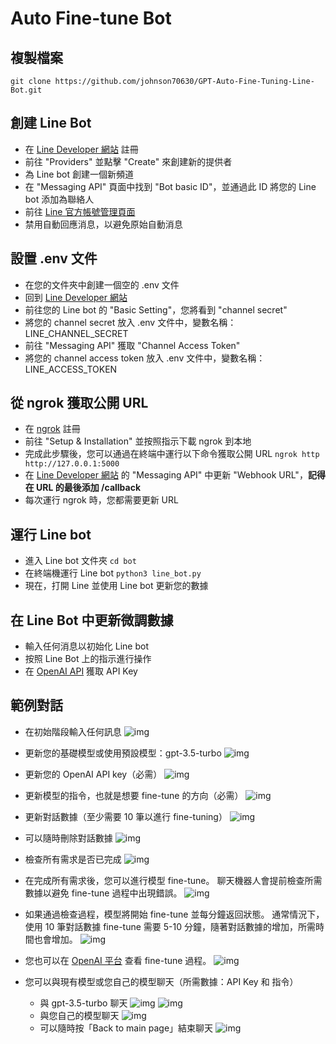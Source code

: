 # Auto Fine-tune Bot

## 複製檔案
`
git clone https://github.com/johnson70630/GPT-Auto-Fine-Tuning-Line-Bot.git
`

## 創建 Line Bot
- 在 [Line Developer 網站](https://developers.line.biz/zh-hant/) 註冊
- 前往 "Providers" 並點擊 "Create" 來創建新的提供者
- 為 Line bot 創建一個新頻道
- 在 "Messaging API" 頁面中找到 "Bot basic ID"，並通過此 ID 將您的 Line bot 添加為聯絡人
- 前往 [Line 官方帳號管理頁面](https://tw.linebiz.com/login/)
- 禁用自動回應消息，以避免原始自動消息

## 設置 .env 文件
- 在您的文件夾中創建一個空的 .env 文件
- 回到 [Line Developer 網站](https://developers.line.biz/zh-hant/)
- 前往您的 Line bot 的 "Basic Setting"，您將看到 "channel secret"
- 將您的 channel secret 放入 .env 文件中，變數名稱：LINE_CHANNEL_SECRET 
- 前往 "Messaging API" 獲取 "Channel Access Token"
- 將您的 channel access token 放入 .env 文件中，變數名稱：LINE_ACCESS_TOKEN

## 從 ngrok 獲取公開 URL
- 在 [ngrok](https://ngrok.com/) 註冊
- 前往 "Setup & Installation" 並按照指示下載 ngrok 到本地
- 完成此步驟後，您可以通過在終端中運行以下命令獲取公開 URL
`
ngrok http http://127.0.0.1:5000
`
- 在 [Line Developer 網站](https://developers.line.biz/zh-hant/) 的 "Messaging API" 中更新 "Webhook URL"，**記得在 URL 的最後添加 /callback**
- 每次運行 ngrok 時，您都需要更新 URL

## 運行 Line bot
- 進入 Line bot 文件夾 `cd bot`
- 在終端機運行 Line bot
`
python3 line_bot.py
`
- 現在，打開 Line 並使用 Line bot 更新您的數據

## 在 Line Bot 中更新微調數據
- 輸入任何消息以初始化 Line bot
- 按照 Line Bot 上的指示進行操作
- 在 [OpenAI API](https://platform.openai.com/api-keys) 獲取 API Key

## 範例對話

- 在初始階段輸入任何訊息
![img](/img/chat1.png)

- 更新您的基礎模型或使用預設模型：gpt-3.5-turbo 
![img](/img/chat2.png)

- 更新您的 OpenAI API key（必需）
![img](/img/chat3.png)

- 更新模型的指令，也就是想要 fine-tune 的方向（必需）
![img](/img/chat4.png)

- 更新對話數據（至少需要 10 筆以進行 fine-tuning）
![img](/img/chat5.png)

- 可以隨時刪除對話數據
![img](/img/chat6.png)

- 檢查所有需求是否已完成
![img](/img/chat7.png)

- 在完成所有需求後，您可以進行模型 fine-tune。
聊天機器人會提前檢查所需數據以避免 fine-tune 過程中出現錯誤。
![img](/img/chat8.png)

- 如果通過檢查過程，模型將開始 fine-tune 並每分鐘返回狀態。
通常情況下，使用 10 筆對話數據 fine-tune 需要 5-10 分鐘，隨著對話數據的增加，所需時間也會增加。
![img](/img/chat9.png)

- 您也可以在 [OpenAI 平台](https://platform.openai.com/finetune/ftjob-wgRJDRzLhFy0jg3z1xopUBot?filter=all) 查看 fine-tune 過程。
![img](/img/openai.png)

- 您可以與現有模型或您自己的模型聊天（所需數據：API Key 和 指令）
  - 與 gpt-3.5-turbo 聊天
    ![img](/img/chat10.png)
    ![img](/img/chat11.png)
  - 與您自己的模型聊天
    ![img](/img/chat12.png)
  - 可以隨時按「Back to main page」結束聊天
    ![img](/img/chat13.png)